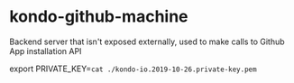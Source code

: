 # kondo-github-machine
Backend server that isn't exposed externally, used to make calls to Github App installation API

export PRIVATE_KEY=`cat ./kondo-io.2019-10-26.private-key.pem`

